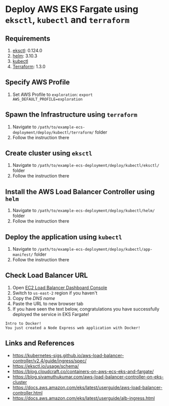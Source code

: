 # Deploy AWS EKS Fargate using `eksctl`, `kubectl` and `terraform`

## Requirements
1. [eksctl](https://eksctl.io/introduction/#installation): 0.124.0
2. [helm](https://helm.sh/docs/intro/install/): 3.10.3
3. [kubectl](https://kubernetes.io/docs/tasks/tools/#kubectl)
4. [Terraform](https://developer.hashicorp.com/terraform/tutorials/aws-get-started/install-cli): 1.3.0

## Specify AWS Profile
1. Set AWS Profile to `exploration`: `export AWS_DEFAULT_PROFILE=exploration`

## Spawn the Infrastructure using `terraform`
1. Navigate to `/path/to/example-ecs-deployment/deploy/kubectl/terraform/` folder
2. Follow the instruction there

## Create cluster using `eksctl`
1. Navigate to `/path/to/example-ecs-deployment/deploy/kubectl/eksctl/` folder
2. Follow the instruction there

## Install the AWS Load Balancer Controller using `helm`
1. Navigate to `/path/to/example-ecs-deployment/deploy/kubectl/helm/` folder
2. Follow the instruction there

## Deploy the application using `kubectl`
1. Navigate to `/path/to/example-ecs-deployment/deploy/kubectl/app-manifest/` folder
2. Follow the instruction there

## Check Load Balancer URL
1. Open [EC2 Load Balancer Dashboard Console](https://us-east-2.console.aws.amazon.com/ec2/home?region=us-east-2#LoadBalancers:)
2. Switch to `us-east-2` region if you haven't
3. Copy the _DNS name_
4. Paste the URL to new browser tab
5. If you have seen the text below, congratulations you have successfully deployed the service in EKS Fargate!

```
Intro to Docker!
You just created a Node Express web application with Docker!
```

## Links and References
- https://kubernetes-sigs.github.io/aws-load-balancer-controller/v2.4/guide/ingress/spec/
- https://eksctl.io/usage/schema/
- https://blog.cloudcraft.co/containers-on-aws-ecs-eks-and-fargate/
- https://blog.sivamuthukumar.com/aws-load-balancer-controller-on-eks-cluster
- https://docs.aws.amazon.com/eks/latest/userguide/aws-load-balancer-controller.html
- https://docs.aws.amazon.com/eks/latest/userguide/alb-ingress.html
